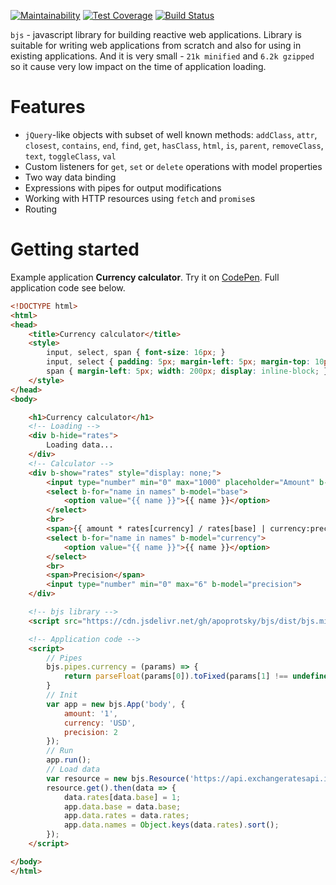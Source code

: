 [![Maintainability](https://api.codeclimate.com/v1/badges/1dc23cb451f2d1f6dfbd/maintainability)](https://codeclimate.com/github/apoprotsky/bjs/maintainability)
[![Test Coverage](https://api.codeclimate.com/v1/badges/1dc23cb451f2d1f6dfbd/test_coverage)](https://codeclimate.com/github/apoprotsky/bjs/test_coverage)
[![Build Status](https://travis-ci.org/apoprotsky/bjs.svg?branch=master)](https://travis-ci.org/apoprotsky/bjs)

`bjs` - javascript library for building reactive web applications. Library is suitable for writing web applications from scratch and also for using in existing applications. And it is very small - `21k minified` and `6.2k gzipped` so it cause very low impact on the time of application loading.

# Features
- `jQuery`-like objects with subset of well known methods: `addClass`, `attr`, `closest`, `contains`, `end`, `find`, `get`, `hasClass`, `html`, `is`, `parent`, `removeClass`, `text`, `toggleClass`, `val`
- Custom listeners for `get`, `set` or `delete` operations with model properties
- Two way data binding
- Expressions with pipes for output modifications
- Working with HTTP resources using `fetch` and `promise`s
- Routing

# Getting started
Example application **Currency calculator**.
Try it on [CodePen](https://codepen.io/apoprotsky/pen/XOpzxV). Full application code see below.

```html
<!DOCTYPE html>
<html>
<head>
    <title>Currency calculator</title>
    <style>
        input, select, span { font-size: 16px; }
        input, select { padding: 5px; margin-left: 5px; margin-top: 10px; width: 185px; }
        span { margin-left: 5px; width: 200px; display: inline-block; }
    </style>
</head>
<body>

    <h1>Currency calculator</h1>
    <!-- Loading -->
    <div b-hide="rates">
        Loading data...
    </div>
    <!-- Calculator -->
    <div b-show="rates" style="display: none;">
        <input type="number" min="0" max="1000" placeholder="Amount" b-model="amount">
        <select b-for="name in names" b-model="base">
            <option value="{{ name }}">{{ name }}</option>
        </select>
        <br>
        <span>{{ amount * rates[currency] / rates[base] | currency:precision }}</span>
        <select b-for="name in names" b-model="currency">
            <option value="{{ name }}">{{ name }}</option>
        </select>
        <br>
        <span>Precision</span>
        <input type="number" min="0" max="6" b-model="precision">
    </div>

    <!-- bjs library -->
    <script src="https://cdn.jsdelivr.net/gh/apoprotsky/bjs/dist/bjs.min.js"></script>

    <!-- Application code -->
    <script>
        // Pipes
        bjs.pipes.currency = (params) => {
            return parseFloat(params[0]).toFixed(params[1] !== undefined ? params[1] : 2);
        }
        // Init
        var app = new bjs.App('body', {
            amount: '1',
            currency: 'USD',
            precision: 2
        });
        // Run
        app.run();
        // Load data
        var resource = new bjs.Resource('https://api.exchangeratesapi.io/latest');
        resource.get().then(data => {
            data.rates[data.base] = 1;
            app.data.base = data.base;
            app.data.rates = data.rates;
            app.data.names = Object.keys(data.rates).sort();
        });
    </script>

</body>
</html>
```
